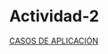 # Actividad-2
[CASOS DE APLICACIÓN](https://docs.google.com/document/d/13Vl4ccL81vwAye6LPP8pWGUI6276tLQuAwgYtK-8EP0/edit?usp=sharing)

